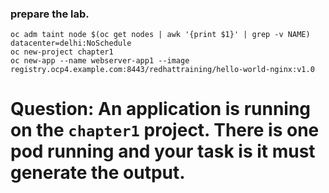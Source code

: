 ### prepare the lab.
```
oc adm taint node $(oc get nodes | awk '{print $1}' | grep -v NAME) datacenter=delhi:NoSchedule
oc new-project chapter1
oc new-app --name webserver-app1 --image registry.ocp4.example.com:8443/redhattraining/hello-world-nginx:v1.0
```

# Question: An application is running on the `chapter1` project. There is one pod running and your task is it must generate the output.
